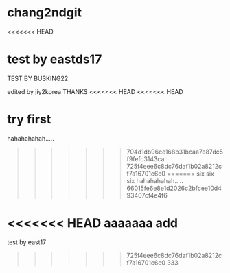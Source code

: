 # chang2ndgit
<<<<<<< HEAD

test by eastds17
=======
TEST BY BUSKING22

edited by jiy2korea
THANKS
<<<<<<< HEAD
<<<<<<< HEAD

try first
=======
hahahahahah.....
>>>>>>> 704d1db96ce168b31bcaa7e87dc5f9fefc3143ca
>>>>>>> 725f4eee6c8dc76daf1b02a8212cf7a16701c6c0
=======
six six six
hahahahahah.....
>>>>>>> 66015fe6e8e1d2026c2bfcee10d493407cf4e4f6

<<<<<<< HEAD
aaaaaaa 
add
=======
test by east17
>>>>>>> 725f4eee6c8dc76daf1b02a8212cf7a16701c6c0
333